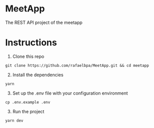 # MeetApp
The REST API project of the meetapp

# Instructions
1. Clone this repo
```
git clone https://github.com/rafaelbpa/MeetApp.git && cd meetapp
```

2. Install the dependencies
```
yarn
```

3. Set up the .env file with your configuration environment
```
cp .env.example .env
```

3. Run the project
```
yarn dev
```

